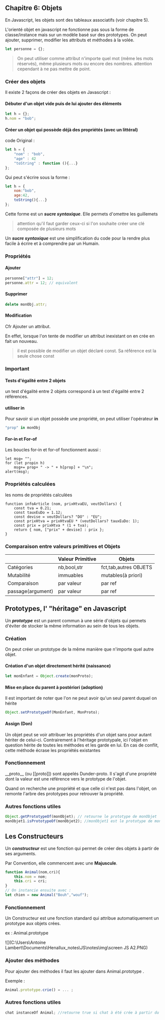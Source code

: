 ## Chapitre 6: Objets

En Javascript, les objets sont des tableaux associatifs (voir chapitre 5).

L'orienté objet en javascript ne fonctionne pas sous la forme de classe/instance mais sur un modèle basé sur des prototypes. 
On peut ajouter, supprimer, modifier les attributs et méthodes à la volée.

``` javascript
let personne = {};
```
> On peut utiliser comme attribut n'importe quel mot (même les mots réservés), même plusieurs mots ou encore des nombres. 
> attention cependant à ne pas mettre de point.

### Créer des objets
Il existe 2 façons de créer des objets en Javascript : 
#### Débuter d'un objet vide puis de lui ajouter des éléments

```javascript
let h = {};
h.nom = "bob";
```

#### Créer un objet qui possède déjà des propriétés (avec un littéral)
code Original : 

``` javascript
let h = { 
    "nom" : "bob", 
    "age" : 42
    "toString" : function (){...}
};
```
Qui peut s'écrire sous la forme : 
``` javascript
let h = {
    nom:"bob",
    age:42,
    toString(){...}
};
```

Cette forme est un ***sucre syntaxique***. Elle permets d'omettre les guillemets

> attention qu'il faut garder ceux-ci si l'on souhaite créer une clé composée de plusieurs mots

Un ***sucre syntaxique*** est une simplification du code pour la rendre plus facile à écrire et à comprendre par un Humain.

### Propriétés

#### Ajouter 

```javascript
personne["attr"] = 12;
personne.attr = 12; // equivalent
```

#### Supprimer

```javascript
delete monObj.attr;
```

#### Modification 

Cfr Ajouter un attribut.

En effet, lorsque l'on tente de modifier un attribut inexistant on en crée en fait un nouveau.

> il est possible de modifier un objet déclaré const. Sa référence est la seule chose const

### Important

#### Tests d'égalité entre 2 objets 
un test d'égalité entre 2 objets correspond à un test d'égalité entre 2 références. 

#### utiliser in
Pour savoir si un objet possède une propriété, on peut utiliser l'opérateur **in**

```javascript
"prop" in monObj
```

#### For-in et For-of

Les boucles for-in et for-of fonctionnent aussi : 

```
let msg= "";
for (let propin h)
    msg+= prop+ " -> " + h[prop] + "\n";
alert(msg);
```

### Propriétés calculées
les noms de propriétés calculées
```
function infoArticle (nom, prixHtvaEU, veutDollars) {
    const tva = 0.21;
    const tauxEuDo = 1.12;
    const devise = veutDollars? "DO" : "EU";
    const prixHtva = prixHtvaEU * (veutDollars? tauxEuDo: 1);
    const prix = prixHtva * (1 + tva);
    return { nom, ["prix" + devise] : prix };
}
```

### Comparaison entre valeurs primitives et Objets
||Valeur Primitive|Objets|
|----|----|----|
|Catégories|nb,bool,str|fct,tab,autres OBJETS|
|Mutabilité|immuables|mutables(à priori)|
|Comparaison|par valeur|par ref|
|passage(argument)|par valeur|par ref|

## Prototypes, l' "héritage" en Javascript

Un ***prototype*** est un parent commun à une série d'objets qui permets d'éviter de stocker la même information au sein de tous les objets.

### Création

On peut créer un prototype de la même manière que n'importe quel autre objet. 

#### Création d'un objet directement hérité (naissance)

```javascript
let monEnfant = Object.create(monProto); 
```

#### Mise en place du parent à postériori (adoption)

Il est important de noter que l'on ne peut avoir qu'un seul parent duquel on hérite

```javascript
Object.setPrototypeOf(MonEnfant, MonProto);
```

#### Assign (Don)

Un objet peut se voir attribuer les propriétés d'un objet sans pour autant hériter de celui-ci. Contrairement à l'héritage prototypale, ici l'objet en question hérite de toutes les méthodes et les garde en lui. En cas de conflit, cette méthode écrase les propriétés existantes

### Fonctionnement

\_\_proto\_\_  (ou [[proto]]) sont appelés Dunder-proto. Il s'agit d'une propriété dont la valeur est une référence vers le prototype de l'objet. 

Quand on recherche une propriété et que celle ci n'est pas dans l'objet, on remonte l'arbre des prototypes pour retrouver la propriété. 



### Autres fonctions utiles 

```javascript
Object.getPrototypeOf(monObjet); // retourne le prototype de monObjet
monObjet1.isPrototypeOf(monObjet2); //monObjet1 est le prototype de monObjet2
```



## Les Constructeurs 

Un ***constructeur*** est une fonction qui permet de créer des objets à partir de ses arguments. 

Par Convention, elle commencent avec une **Majuscule**. 

```javascript
function Animal(nom,cri){
    this.nom = nom;
    this.cri = cri;
}
// On instancie ensuite avec : 
let chien = new Animal("Bouh","wouf");
```

 ### Fonctionnement 

Un Constructeur est une fonction standard qui attribue automatiquement un prototype aux objets crées. 

ex : Animal.prototype

![](C:\Users\Antoine Lambert\Documents\Henallux_notes\JS\notes\img\screen JS A2.PNG)

### Ajouter des méthodes

Pour ajouter des méthodes il faut les ajouter dans Animal.prototype . 

Exemple : 

```javascript
Animal.prototype.crie() = ... ; 
```

### Autres fonctions utiles 

```javascript
chat instanceOf Animal; //retourne true si chat à été crée à partir du constructeur Animal
```

